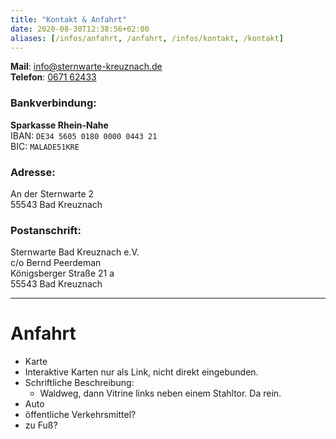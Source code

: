```yaml
---
title: "Kontakt & Anfahrt"
date: 2020-08-30T12:38:56+02:00
aliases: [/infos/anfahrt, /anfahrt, /infos/kontakt, /kontakt]
---
```


**Mail**: [info@sternwarte-kreuznach.de](mailto:info@sternwarte-kreuznach.de "info@sternwarte-kreuznach.de")  
**Telefon**: [0671 62433](tel:+4967162433)

### Bankverbindung:

**Sparkasse Rhein-Nahe**  
IBAN: `DE34 5605 0180 0000 0443 21`  
BIC: `MALADE51KRE`

### Adresse:

An der Sternwarte 2  
55543 Bad Kreuznach

### Postanschrift:

Sternwarte Bad Kreuznach e.V.  
c/o Bernd Peerdeman  
Königsberger Straße 21 a  
55543 Bad Kreuznach

---

# Anfahrt

- Karte
- Interaktive Karten nur als Link, nicht direkt eingebunden.
- Schriftliche Beschreibung:
  - Waldweg, dann Vitrine links neben einem Stahltor. Da rein.
- Auto
- öffentliche Verkehrsmittel?
- zu Fuß?

